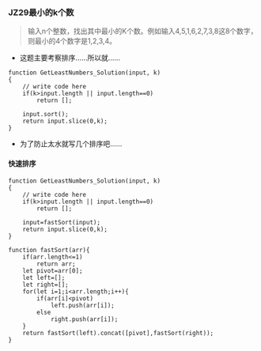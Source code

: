 ### JZ29最小的k个数
> 输入n个整数，找出其中最小的K个数。例如输入4,5,1,6,2,7,3,8这8个数字，则最小的4个数字是1,2,3,4。

- 这题主要考察排序……所以就……

```
function GetLeastNumbers_Solution(input, k)
{
    // write code here
    if(k>input.length || input.length==0)
        return [];
    
    input.sort();
    return input.slice(0,k);
}
```
- 为了防止太水就写几个排序吧……

#### 快速排序

```
function GetLeastNumbers_Solution(input, k)
{
    // write code here
    if(k>input.length || input.length==0)
        return [];
    
    input=fastSort(input);
    return input.slice(0,k);
}

function fastSort(arr){
	if(arr.length<=1)
		return arr;
	let pivot=arr[0];
	let left=[];
	let right=[];
	for(let i=1;i<arr.length;i++){
		if(arr[i]<pivot)
			left.push(arr[i]);
		else
			right.push(arr[i]);
	}
	return fastSort(left).concat([pivot],fastSort(right));
}
```
